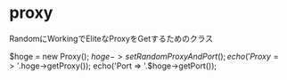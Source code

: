 proxy
=====

RandomにWorkingでEliteなProxyをGetするためのクラス

$hoge = new Proxy();
$hoge->setRandomProxyAndPort();
echo('Proxy => '.$hoge->getProxy());
echo('Port => '.$hoge->getPort());
